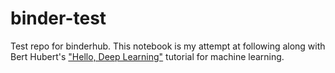 # binder-test
Test repo for binderhub. This notebook is my attempt at following along with Bert Hubert's ["Hello,
Deep Learning"](https://berthub.eu/articles/posts/hello-deep-learning/) tutorial for machine 
learning.
